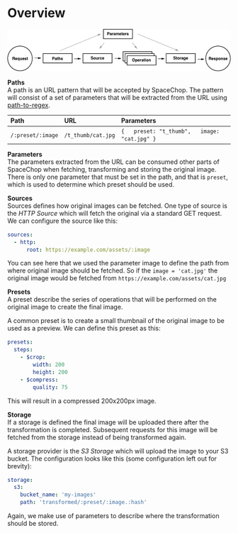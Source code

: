 # Overview

![](.gitbook/assets/sc-overview.png)

**Paths**  
A path is an URL pattern that will be accepted by SpaceChop. The pattern will consist of a set of parameters that will be extracted from the URL using [path-to-regex](https://github.com/pillarjs/path-to-regexp).

| Path | URL | Parameters |
| :--- | :--- | :--- |
| `/:preset/:image` | `/t_thumb/cat.jpg` | `{   preset: "t_thumb",   image: "cat.jpg" }` |

**Parameters**  
The parameters extracted from the URL can be consumed other parts of SpaceChop when fetching, transforming and storing the original image. There is only one parameter that must be set in the path, and that is `preset`, which is used to determine which preset should be used.

**Sources**  
Sources defines how original images can be fetched. One type of source is the _HTTP Source_ which will fetch the original via a standard GET request. We can configure the source like this:

```yaml
sources:
  - http:
      root: https://example.com/assets/:image
```

You can see here that we used the parameter image to define the path from where  original image should be fetched. So if the `image = 'cat.jpg'` the original image would be fetched from `https://example.com/assets/cat.jpg`

**Presets**  
A preset describe the series of operations that will be performed on the original image to create the final image. 

A common preset is to create a small thumbnail of the original image to be used as a preview. We can define this preset as this:

```yaml
presets:
  steps:
    - $crop:
        width: 200
        height: 200
    - $compress:
        quality: 75
```

This will result in a compressed 200x200px image.

**Storage**  
If a storage is defined the final image will be uploaded there after the transformation is completed. Subsequent requests for this image will be fetched from the storage instead of being transformed again.

A storage provider is the _S3 Storage_ which will upload the image to your S3 bucket. The configuration looks like this \(some configuration left out for brevity\):

```yaml
storage:
  s3:
    bucket_name: 'my-images'
    path: 'transformed/:preset/:image.:hash'
```

Again, we make use of parameters to describe where the transformation should be stored.

